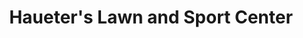 ---
title: "Haueter's Lawn and Sport Center"
url: /chardon/haueters-lawn-and-sport-center/
shop: hardware
---